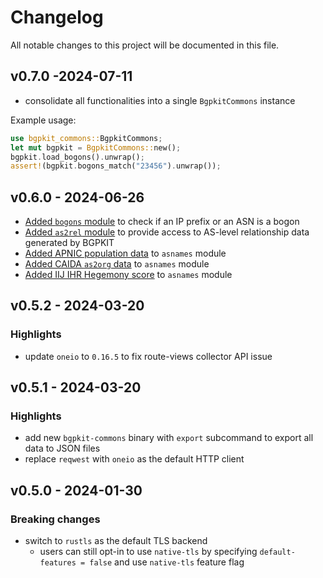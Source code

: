 # Changelog

All notable changes to this project will be documented in this file.

## v0.7.0 -2024-07-11

* consolidate all functionalities into a single `BgpkitCommons` instance

Example usage:

```rust
use bgpkit_commons::BgpkitCommons;
let mut bgpkit = BgpkitCommons::new();
bgpkit.load_bogons().unwrap();
assert!(bgpkit.bogons_match("23456").unwrap());
```

## v0.6.0 - 2024-06-26

* [Added `bogons` module](https://github.com/bgpkit/bgpkit-commons/pull/12) to check if an IP prefix or an ASN is a
  bogon
* [Added `as2rel` module](https://github.com/bgpkit/bgpkit-commons/pull/17) to provide access to AS-level relationship
  data generated by BGPKIT
* [Added APNIC population data](https://github.com/bgpkit/bgpkit-commons/pull/14) to `asnames` module
* [Added CAIDA `as2org` data](https://github.com/bgpkit/bgpkit-commons/pull/13) to `asnames` module
* [Added IIJ IHR Hegemony score](https://github.com/bgpkit/bgpkit-commons/pull/15) to `asnames` module

## v0.5.2 - 2024-03-20

### Highlights

* update `oneio` to `0.16.5` to fix route-views collector API issue

## v0.5.1 - 2024-03-20

### Highlights

* add new `bgpkit-commons` binary with `export` subcommand to export all data to JSON files
* replace `reqwest` with `oneio` as the default HTTP client

## v0.5.0 - 2024-01-30

### Breaking changes

- switch to `rustls` as the default TLS backend
    - users can still opt-in to use `native-tls` by specifying `default-features = false` and use `native-tls` feature
      flag